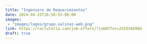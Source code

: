 ```yaml
---
title: "Ingeniero de Requerimientos"
date: 2024-04-25T16:58:53-06:00
images: 
 - "images/logos/grupo-salinas-web.png"
link: https://reclutalia.com/job-offers/?jobOffer=24IO3AG98G
draft: true
---
```


